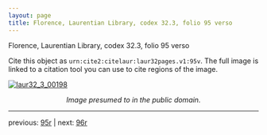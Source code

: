 ```yaml
---
layout: page
title: Florence, Laurentian Library, codex 32.3, folio 95 verso
---
```


Florence, Laurentian Library, codex 32.3, folio 95 verso

Cite this object as `urn:cite2:citelaur:laur32pages.v1:95v`.  The full image is linked to a citation tool you can use to cite regions of the image.

[![laur32_3_00198](http://www.homermultitext.org/iipsrv?IIIF=/project/homer/pyramidal/deepzoom/citelaur/laur32imgs/v1/laur32_3_00198.tif/full/800,/0/default.jpg)](http://www.homermultitext.org/ict2/?urn=urn:cite2:citelaur:laur32imgs.v1:laur32_3_00198) 

<p style="text-align: center; font-style: italic;">Image presumed to in the public domain.</p>

---

previous: [95r](../95r/) | next: [96r](../96r/)